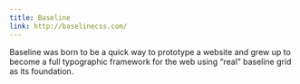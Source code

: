 ```yaml
---
title: Baseline
link: http://baselinecss.com/
---
```


Baseline was born to be a quick way to prototype a website and grew up to become a full typographic framework for the web using “real” baseline grid as its foundation.